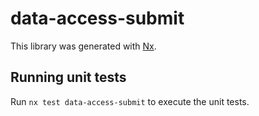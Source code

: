 # data-access-submit

This library was generated with [Nx](https://nx.dev).

## Running unit tests

Run `nx test data-access-submit` to execute the unit tests.

